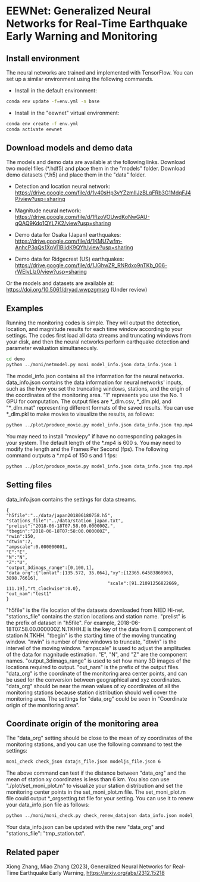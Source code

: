 # EEWNet: Generalized Neural Networks for Real-Time Earthquake Early Warning and Monitoring

## Install environment
The neural networks are trained and implemented with TensorFlow. You can set up a similar environment using the following commands.
- Install in the default environment:
```bash
conda env update -f=env.yml -n base
```
- Install in the "eewnet" virtual environment: 
```bash
conda env create -f env.yml
conda activate eewnet
```
## Download models and demo data
The models and demo data are available at the following links. Download two model files (\*.hdf5) and place them in the "models" folder. Download demo datasets (\*.h5) and place them in the "data" folder.

- Detection and location neural network: https://drive.google.com/file/d/1v40sHp3yYZzmIIJzBLqFRb3G1MdqFJ4P/view?usp=sharing

- Magnitude neural network: https://drive.google.com/file/d/1flzoVOUwdKoNwGAU-qQAQ9Kdo1QYL7K2/view?usp=sharing

- Demo data for Osaka (Japan) earthquakes: https://drive.google.com/file/d/1KMU7wfm-AnhcP3qQs1XqVl1BIidK9QYh/view?usp=sharing

- Demo data for Ridgecrest (US) earthquakes: https://drive.google.com/file/d/1JGhwZR_RNRdxo9nTKb_006-rWEIvLlz0/view?usp=sharing

Or the models and datasets are available at: https://doi.org/10.5061/dryad.wwpzgmsrg (Under review)
## Examples
Running the monitoring codes is simple. They will output the detection, location, and magnitude results for each time window according to your settings. The codes first load all data streams and truncating windows from your disk, and then the neural networks perform earthquake detection and parameter evaluation simultaneously. 
```bash
cd demo
python ../moni/netmodel.py moni model_info.json data_info.json 1
```
The model_info.json contains all the information for the neural networks. data_info.json contains the data information for neural networks' inputs, such as the how you set the truncating windows, stations, and the origin of the coordinates of the monitoring area. "1" represents you use the No. 1 GPU for computation.
The output files are \*_dlm.csv, \*_dlm.pkl, and "\*_dlm.mat" representing different formats of the saved results. You can use \*_dlm.pkl to make movies to visualize the results, as follows:
```bash
python ../plot/produce_movie.py model_info.json data_info.json tmp.mp4
```
You may need to install "moviepy" if have no corresponding pakages in your system. The default length of the \*.mp4 is 600 s. You may need to modify the length and the Frames Per Second (fps). The following command outputs a \*.mp4 of 150 s and 1 fps:
```bash
python ../plot/produce_movie.py model_info.json data_info.json tmp.mp4 150 1
```

## Setting files
data_info.json contains the settings for data streams.
```
{
"h5file":"../data/japan201806180758.h5",
"stations_file":"../data/station_japan.txt",
"prelist":"2018-06-18T07.58.00.000000Z.",
"tbegin":"2018-06-18T07:58:00.000000Z",
"nwin":150,
"dtwin":2,
"ampscale":0.000000001,
"E":"E",
"N":"N",
"Z":"U",
"output_3dimags_range":[0,100,1],
"data_org":{"lonlat":[135.572, 35.064],"xy":[12365.64583869963, 3898.76616],
                                      "scale":[91.21091256822669, 111.19],"rt_clockwise":0.0},
"out_nam":"test1"
}
```
"h5file" is the file location of the datasets downloaded from NIED Hi-net. "stations_file" contains the station locations and station name. "prelist" is the prefix of dataset in "h5file". For example, 2018-06-18T07.58.00.000000Z.N.TKHH.E is the key of the data from E component of station N.TKHH. "tbegin" is the starting time of the moving truncating window. "nwin" is number of time windows to truncate, "dtwin" is the intervel of the moving window. "ampscale" is used to adjust the amplitudes of the data for magnitude estimation. "E", "N", and "Z" are the component names. "output_3dimags_range" is used to set how many 3D images of the locations required to output. "out_nam" is the prefix of the output files. "data_org" is the coordinate of the monitoring area center points, and can be used for the conversion between geographical and xyz coordinates. "data_org" should be near the mean values of xy coordinates of all the monitoring stations because station distribution should well cover the monitoring area. The settings for "data_org" could be seen in "Coordinate origin of the monitoring area".

## Coordinate origin of the monitoring area
The "data_org" setting should be close to the mean of xy coordinates of the monitoring stations, and you can use the following command to test the settings:
```bash
moni_check check_json datajs_file.json modeljs_file.json 6
```
The above command can test if the distance between "data_org" and the mean of station xy coordinates is less than 6 km. You also can use "./plot/set_moni_plot.m" to visualize your station distribution and set the monitoring center points in the set_moni_plot.m file. The set_moni_plot.m file could output \*_orgsetting.txt file for your setting. You can use it to renew your data_info.json file as follows:
```bash
python ../moni/moni_check.py check_renew_datajson data_info.json model_info.json ../plot/tmp_orgsetting.txt 6
```
Your data_info.json can be updated with the new "data_org" and "stations_file": "tmp_station.txt".

## Related paper
Xiong Zhang, Miao Zhang (2023), Generalized Neural Networks for Real-Time Earthquake Early Warning, https://arxiv.org/abs/2312.15218

